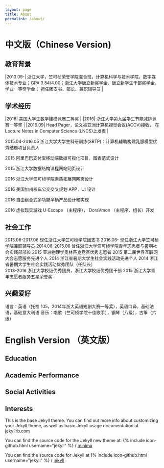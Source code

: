 ```yaml
---
layout: page
title: About
permalink: /about/
---
```


# 中文版（Chinese Version)

## 教育背景
|2013.09-|   浙江大学，竺可桢荣誉学院混合班，计算机科学与技术学院，数字媒体技术专业；GPA 3.84/4.00；浙江大学唐立新奖学金、唐立新学生干部奖学金、学业一等奖学金； 担任团支书、部长、兼职辅导员 |


## 学术经历

|2016| 美国大学生数学建模竞赛二等奖 |
|2016| 浙江大学第九届学生节能减排竞赛一等奖 |
|2016.09| Head Pager，论文被亚洲计算机视觉会议(ACCV)接收， 在Lecture Notes in Computer Science (LNCS)上发表 |

2015.04-2016.05      浙江大学大学生科研训练(SRTP)：计算机辅助构建乳腺模型优秀结题项目负责人 

2015        阿里巴巴支付宝移动端数据可视化项目，图表范式设计 

2015        浙江大学数据结构课程网站网页设计 

2016        浙江大学竺可桢学院素质拓展网网页设计 

2016        美国加州校车公交交叉规划 APP，UI 设计 

2016        自由组合式多功能伞柄产品设计和实现 

2016        虚拟现实游戏  U-Escape （主程序），   DoraVmon （主程序、组长）开发


## 社会工作
2013.06-2017.06      现任浙江大学竺可桢学院团支书 
2016.06-    现任浙江大学竺可桢学院兼职辅导员 
2014.06-2015.06      曾任浙江大学竺可桢学院青年志愿者与暑期社会实践部部长 
2015        亚洲物理学奥林匹克竞赛优秀志愿者 
2015        第二届世界互联网大会志愿服务先进个人 
2014        浙江省暑期大学生社会实践活动先进个人 
2014        浙江省暑期大学生社会实践活动优秀团队（任队长）     
2013-2016   浙江大学校级优秀团员，浙江大学校级优秀团干部 
2015        浙江大学青年志愿者服务五星荣誉奖

## 兴趣爱好
语言：英语（托福 105，2014年浙大英语短剧大赛一等奖），英语口译，基础法语，基础意大利语
音乐：唱歌（竺可桢学院十佳歌手），钢琴（八级），古筝（六级） 


# English Version （英文版）
## Education

## Academic Performance 

## Social Activities

## Interests 


This is the base Jekyll theme. You can find out more info about customizing your Jekyll theme, as well as basic Jekyll usage documentation at [jekyllrb.com](https://jekyllrb.com/)

You can find the source code for the Jekyll new theme at:
{% include icon-github.html username="jekyll" %} /
[minima](https://github.com/jekyll/minima)

You can find the source code for Jekyll at
{% include icon-github.html username="jekyll" %} /
[jekyll](https://github.com/jekyll/jekyll)


